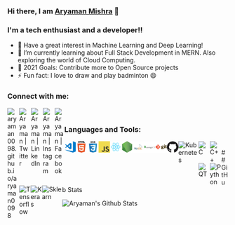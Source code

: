### Hi there, I am [Aryaman Mishra][website] 👋

### I'm a  tech enthusiast and a developer!!

- 🔭 Have a great interest in Machine Learning and Deep Learning!
- 🌱 I’m currently learning about Full Stack Development in MERN. Also exploring the world of Cloud Computing.
- 🥅 2021 Goals: Contribute more to Open Source projects
- ⚡ Fun fact: I love to draw and play badminton 😄

### Connect with me:

[<img style = "padding-right:5px;" align="left" alt="aryaman0098.github.io/aryaman0098" width="22px" src="https://image.flaticon.com/icons/png/512/558/558593.png" />][website][<img style = "padding-right:5px;" align="left" alt="Aryaman | Twitter" width="22px" src="https://image.flaticon.com/icons/png/512/733/733579.png" />][twitter][<img style = "padding-right:5px;" align="left" alt="Aryaman | LinkedIn" width="22px" src="https://image.flaticon.com/icons/png/512/174/174857.png" />][linkedin][<img style = "padding-right:5px;" align="left" alt="Aryaman | Instagram" width="22px" src="https://image.flaticon.com/icons/png/512/1384/1384063.png" />][instagram][<img align="left" alt="Aryaman | Facebook" width="22px" src="https://image.flaticon.com/icons/png/512/145/145802.png" />][facebook]
<br />
### Languages and Tools:
<img align="left" alt="Visual Studio Code" width="26px" src="https://raw.githubusercontent.com/github/explore/80688e429a7d4ef2fca1e82350fe8e3517d3494d/topics/visual-studio-code/visual-studio-code.png" />
<img align="left" alt="HTML5" width="26px" src="https://raw.githubusercontent.com/github/explore/80688e429a7d4ef2fca1e82350fe8e3517d3494d/topics/html/html.png" />
<img align="left" alt="CSS3" width="26px" src="https://raw.githubusercontent.com/github/explore/80688e429a7d4ef2fca1e82350fe8e3517d3494d/topics/css/css.png" />
<img align="left" alt="JavaScript" width="26px" src="https://raw.githubusercontent.com/github/explore/80688e429a7d4ef2fca1e82350fe8e3517d3494d/topics/javascript/javascript.png" />
<img align="left" alt="React" width="26px" src="https://raw.githubusercontent.com/github/explore/80688e429a7d4ef2fca1e82350fe8e3517d3494d/topics/react/react.png" />
<img align="left" alt="Node.js" width="26px" src="https://raw.githubusercontent.com/github/explore/80688e429a7d4ef2fca1e82350fe8e3517d3494d/topics/nodejs/nodejs.png" />
<img align="left" alt="MySQL" width="26px" src="https://raw.githubusercontent.com/github/explore/80688e429a7d4ef2fca1e82350fe8e3517d3494d/topics/mysql/mysql.png" />
<img align="left" alt="MongoDB" width="26px" src="https://raw.githubusercontent.com/github/explore/80688e429a7d4ef2fca1e82350fe8e3517d3494d/topics/mongodb/mongodb.png" />
<img align="left" alt="Git" width="26px" src="https://raw.githubusercontent.com/github/explore/80688e429a7d4ef2fca1e82350fe8e3517d3494d/topics/git/git.png" />
<img align="left" alt="GitHub" width="26px" src="https://raw.githubusercontent.com/github/explore/78df643247d429f6cc873026c0622819ad797942/topics/github/github.png" />
<img align="left" alt="Kubernetes" width="46px" src="https://lh3.googleusercontent.com/proxy/SyUhYa0-UcGrX1WW61YYv4206U0LpxxAR7ts_ImGE5BEx2ZFhWnD7jnoDHZ9DEIW9T8epJzaF8yFiY9NiyS6EfBkdkw8eGPaqDLhCQJFlCoveZmkTBFfARfTW-rbCa4B4Y20lOmI" />
<img align="left" alt="C" width="26px" src="https://camo.githubusercontent.com/8162000933b0ce3cb7bfd29d09a79acee7ce0f2ecb56990ed38b687ab11936e9/68747470733a2f2f75706c6f61642e77696b696d656469612e6f72672f77696b6970656469612f636f6d6d6f6e732f312f31392f435f4c6f676f2e706e67" />
<img align="left" alt="C++" width="26px" src="https://camo.githubusercontent.com/2090234f4e9b46d88f64683bd21942cf6755171afd5d0637a4fd5b77b237d1f4/68747470733a2f2f6272616e64736c6f676f732e636f6d2f77702d636f6e74656e742f75706c6f6164732f7468756d62732f632d6c6f676f2d766563746f722e737667" />
<img align="left" alt="QT" width="26px" src="https://e7.pngegg.com/pngimages/794/1022/png-clipart-qt-creator-qt-quick-the-qt-company-posted-write-text-trademark-thumbnail.png" />
<img align="left" alt="Python" width="26px" src="https://image.flaticon.com/icons/png/512/919/919852.png" />
<img align="left" alt="Tensorflow" width="26px" src="https://upload.wikimedia.org/wikipedia/commons/thumb/2/2d/Tensorflow_logo.svg/1200px-Tensorflow_logo.svg.png" />
<img align="left" alt="Keras" width="26px" src="https://upload.wikimedia.org/wikipedia/commons/thumb/a/ae/Keras_logo.svg/1200px-Keras_logo.svg.png" />
<img align="left" alt="Sklearn" width="46px" src="https://upload.wikimedia.org/wikipedia/commons/thumb/0/05/Scikit_learn_logo_small.svg/2560px-Scikit_learn_logo_small.svg.png" />
<br />
## GitHub Stats

![Aryaman's Github Stats](https://github-readme-stats.vercel.app/api?username=aryaman0098)


[website]: https://aryaman0098.github.io/aryamanMishra/
[twitter]: https://twitter.com/Aryaman0098
[instagram]: https://www.instagram.com/aryaman_mishra_98/
[linkedin]: https://www.linkedin.com/in/aryaman-mishra-a3360a16b/
[facebook]: https://www.facebook.com/aryaman.mishra.944/
